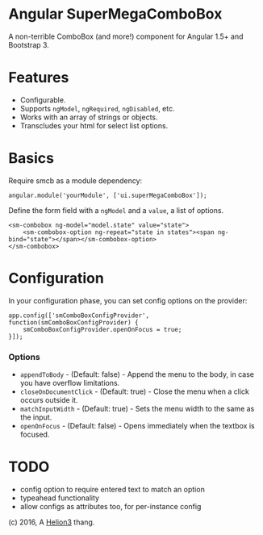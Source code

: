 # Angular SuperMegaComboBox

A non-terrible ComboBox (and more!) component for Angular 1.5+ and Bootstrap 3.

# Features

- Configurable.
- Supports `ngModel`, `ngRequired`, `ngDisabled`, etc.
- Works with an array of strings or objects.
- Transcludes your html for select list options.

# Basics

Require smcb as a module dependency:

```
angular.module('yourModule', ['ui.superMegaComboBox']);
```

Define the form field with a `ngModel` and a `value`, a list of options.

```
<sm-combobox ng-model="model.state" value="state">
    <sm-combobox-option ng-repeat="state in states"><span ng-bind="state"></span></sm-combobox-option>
</sm-combobox>
```

# Configuration

In your configuration phase, you can set config options on the provider:

```
app.config(['smComboBoxConfigProvider', function(smComboBoxConfigProvider) {
    smComboBoxConfigProvider.openOnFocus = true;
}]);
```

### Options

- `appendToBody` - (Default: false) - Append the menu to the body, in case you have overflow limitations.
- `closeOnDocumentClick` - (Default: true) - Close the menu when a click occurs outside it.
- `matchInputWidth` - (Default: true) - Sets the menu width to the same as the input.
- `openOnFocus` - (Default: false) - Opens immediately when the textbox is focused.

# TODO
- config option to require entered text to match an option
- typeahead functionality
- allow configs as attributes too, for per-instance config

(c) 2016, A [Helion3](http://helion3.com) thang.
